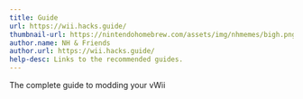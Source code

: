 ```yaml
---
title: Guide
url: https://wii.hacks.guide/
thumbnail-url: https://nintendohomebrew.com/assets/img/nhmemes/bigh.png
author.name: NH & Friends
author.url: https://wii.hacks.guide/
help-desc: Links to the recommended guides.
---
```


The complete guide to modding your vWii
